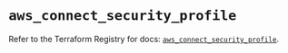 # `aws_connect_security_profile`

Refer to the Terraform Registry for docs: [`aws_connect_security_profile`](https://registry.terraform.io/providers/hashicorp/aws/5.42.0/docs/resources/connect_security_profile).
